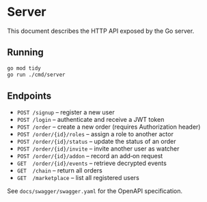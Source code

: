 # Server

This document describes the HTTP API exposed by the Go server.

## Running

```bash
go mod tidy
go run ./cmd/server
```

## Endpoints

- `POST /signup` – register a new user
- `POST /login` – authenticate and receive a JWT token
- `POST /order` – create a new order (requires Authorization header)
- `POST /order/{id}/roles` – assign a role to another actor
- `POST /order/{id}/status` – update the status of an order
- `POST /order/{id}/invite` – invite another user as watcher
- `POST /order/{id}/addon` – record an add‑on request
- `GET  /order/{id}/events` – retrieve decrypted events
- `GET  /chain` – return all orders
- `GET  /marketplace` – list all registered users

See `docs/swagger/swagger.yaml` for the OpenAPI specification.
